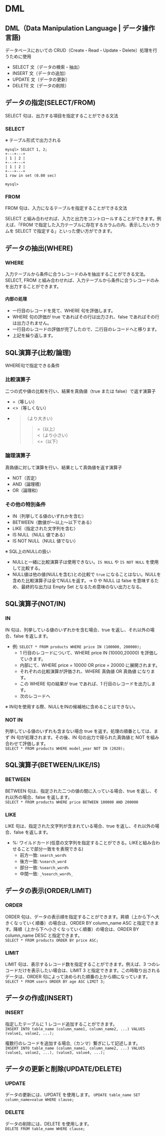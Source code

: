# DML

## DML（Data Manipulation Language | データ操作言語)

データベースにおいての CRUD（Create・Read・Update・Delete）処理を行うために使用

- SELECT 文（データの検索・抽出）
- INSERT 文（データの追加）
- UPDATE 文（データの更新）
- DELETE 文（データの削除）

## データの指定(SELECT/FROM)
SELECT 句は、出力する項目を指定することができる文法  

### SELECT
※ テーブル形式で出力される
```
mysql> SELECT 1, 2;
+---+---+
| 1 | 2 |
+---+---+
| 1 | 2 |
+---+---+
1 row in set (0.00 sec)

mysql>
```
### FROM
FROM 句は、入力になるテーブルを指定することができる文法  

SELECT と組み合わせれば、入力と出力をコントロールすることができます。例えば、「FROM で指定した入力テーブルに存在するカラムの内、表示したいカラムを SELECT で指定する」といった使い方ができます。  



## データの抽出(WHERE)
### WHERE
入力テーブルから条件に合うレコードのみを抽出することができる文法。SELECT, FROM と組み合わせれば、入力テーブルから条件に合うレコードのみを出力することができます。  

#### 内部の処理
- 一行目のレコードを見て、WHERE 句を評価します。
- WHERE 句の評価が true であればその行は出力され、false であればその行は出力されません。
- 一行目のレコードの評価が完了したので、二行目のレコードへと移ります。
- 上記を繰り返します。

## SQL演算子(比較/論理)
WHERE句で指定できる条件

### 比較演算子
二つの式や値の比較を行い、結果を真偽値（true または false）で返す演算子  

- =（等しい）
- <>（等しくない）
- >（より大きい）  
  >>=（以上）  
  >><（より小さい）  
  >><=（以下）  

### 論理演算子
真偽値に対して演算を行い、結果として真偽値を返す演算子  

- NOT（否定）
- AND（論理積）
- OR（論理和）

### その他の特別条件
- IN（列挙してる値のいずれかを含む）
- BETWEEN（数値が～以上～以下である）
- LIKE（指定された文字列を含む）
- IS NULL（NULL 値である）
- IS NOT NULL（NULL 値でない）

※ SQL上のNULLの扱い  
- NULLと一緒に比較演算子は使用できない。`IS NULL` や `IS NOT NULL` を使用して比較する。
- NULL値は他の値(NULLを含む)との比較で `true` になることはない。NULLを含めた比較演算子は全てNULLを返す。-> 0 や NULL は false を意味するため、最終的な出力は Empty Set となるため意味のない出力となる。

## SQL演算子(NOT/IN)
### IN
IN 句は、列挙している値のいずれかを含む場合、true を返し、それ以外の場合、false を返します。   

- 例: `SELECT * FROM products WHERE price IN (100000, 200000);`
  - 1 行目のレコードについて、WHERE price IN (10000,20000) を評価していきます。
  - 内部にて、WHERE price = 10000 OR price = 20000 に展開されます。
  - それぞれの比較演算が評価され、WHERE 真偽値 OR 真偽値 になります。
  - この WHERE 句の結果が true であれば、1 行目のレコードを出力します。
  - 次のレコードへ

※ IN句を使用する際、NULLをINの候補地に含めることはできない。

### NOT IN
列挙している値のいずれも含まない場合 true を返す。処理の順番としては、まず IN 句が処理されます。その後、IN 句の出力で得られた真偽値と NOT を組み合わせて評価します。   
`SELECT * FROM products WHERE model_year NOT IN (2020);`


## SQL演算子(BETWEEN/LIKE/IS)
### BETWEEN
BETWEEN 句は、指定された二つの値の間に入っている場合、true を返し、それ以外の場合、false を返します。  
`SELECT * FROM products WHERE price BETWEEN 100000 AND 200000`  

### LIKE
LIKE 句は、指定された文字列が含まれている場合、true を返し、それ以外の場合、false を返します。
- %: ワイルドカード(任意の文字列を指定することができる。LIKEと組み合わせることで部分一致をを表現できる)
  - 前方一致: `search_word%`
  - 後方一致: `%search_word`
  - 部分一致: `%search_word%`
  - 中間一致: `_%search_word%_`


## データの表示(ORDER/LIMIT)
### ORDER
ORDER 句は、データの表示順を指定することができます。昇順（上から下へ大きくなっていく順番）の場合は、ORDER BY column_name ASC と指定できます。降順（上から下へ小さくなっていく順番）の場合は、ORDER BY column_name DESC と指定できます。    
`SELECT * FROM products ORDER BY price ASC;`

### LIMIT
LIMIT 句は、表示するレコード数を指定することができます。例えば、3 つのレコードだけを表示したい場合は、LIMIT 3 と指定できます。この時取り出されるデータは、ORDER 句によって決められた順番の上から順になっています。  
`SELECT * FROM users ORDER BY age ASC LIMIT 3;`  

## データの作成(INSERT)
### INSERT
指定したテーブルに 1 レコード追加することができます。  
`INSERT INTO table_name (column_name1, column_name2, ...) VALUES (value1, value2, ...);`   

複数行のレコードを追加する場合,（カンマ）繋ぎにして記述します。  
`INSERT INTO table_name (column_name1, column_name2, ...) VALUES (value1, value2, ...), (value3, value4, ...);`

## データの更新と削除(UPDATE/DELETE)
### UPDATE
データの更新には、UPDATE を使用します。
`UPDATE table_name SET column_name=value WHERE clause;`

### DELETE
データの削除には、DELETE を使用します。  
`DELETE FROM table_name WHERE clause;`  
















